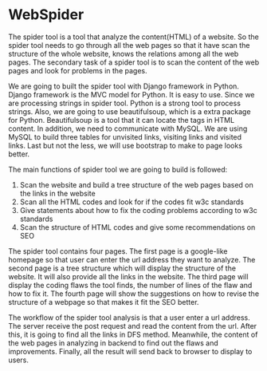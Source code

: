 WebSpider
=========

The spider tool is a tool that analyze the content(HTML) of a website. So the spider tool needs to go through all the web pages so that it have scan the structure of the whole website, knows the relations among all the web pages. The secondary task of a spider tool is to scan the content of the web pages and look for problems in the pages.
 
We are going to built the spider tool with Django framework in Python. Django framework is the MVC model for Python. It is easy to use. Since we are processing strings in spider tool. Python is a strong tool to process strings. Also, we are going to use beautifulsoup, which is a extra package for Python. Beautifulsoup is a tool that it can locate the tags in HTML content. In addition, we need to communicate with MySQL. We are using MySQL to build three tables for unvisited links, visiting links and visited links. Last but not the less, we will use bootstrap to make to page looks better.

The main functions of spider tool we are going to build is followed:
1) Scan the website and build a tree structure of the web pages based on the links in the website
2) Scan all the HTML codes and look for if the codes fit w3c standards
3) Give statements about how to fix the coding problems according to w3c standards
4) Scan the structure of HTML codes and give some recommendations on SEO

The spider tool contains four pages. The first page is a google-like homepage so that user can enter the url address they want to analyze. The second page is a tree structure which will display the structure of the website. It will also provide all the links in the website. The third page will display the coding flaws the tool finds, the number of lines of the flaw and how to fix it. The fourth page will show the suggestions on how to revise the structure of a webpage so that makes it fit the SEO better.

The workflow of the spider tool analysis is that a user enter a url address. The server receive the post request and read the content from the url. After this, it is going to find all the links in DFS method. Meanwhile, the content of the web pages in analyzing in backend to find out the flaws and improvements. Finally, all the result will send back to browser to display to users.
